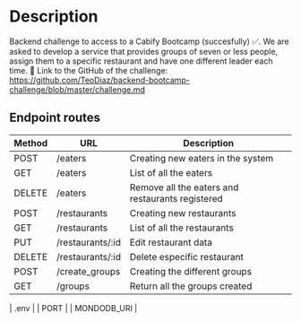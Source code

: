 # Description 

Backend challenge to access to a Cabify Bootcamp (succesfully) ✅. We are asked to develop a service that provides groups of seven or less people, assign them to a specific restaurant and have one different leader each time. 🌮 Link to the GitHub of the challenge: https://github.com/TeoDiaz/backend-bootcamp-challenge/blob/master/challenge.md

## Endpoint routes

| Method | URL | Description |
|-------------|-------------|-------------|
| POST | /eaters | Creating new eaters in the system |
| GET | /eaters | List of all the eaters |
| DELETE | /eaters | Remove all the eaters and restaurants registered |
| POST | /restaurants | Creating new restaurants |
| GET | /restaurants | List of all the restaurants |
| PUT | /restaurants/:id | Edit restaurant data |
| DELETE | /restaurants/:id | Delete especific restaurant |
| POST | /create_groups | Creating the different groups |
| GET | /groups | Return all the groups created |

| .env  | 
| PORT  | 
| MONDODB_URI  | 